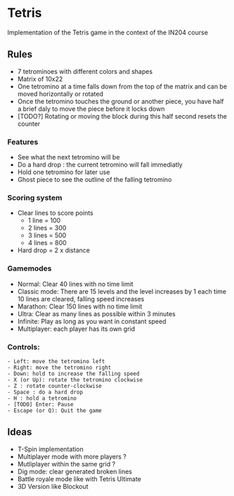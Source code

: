 # Tetris

Implementation of the Tetris game in the context of the IN204 course

## Rules
- 7 tetrominoes with different colors and shapes
- Matrix of 10x22
- One tetromino at a time falls down from the top of the matrix and can be moved horizontally or rotated 
- Once the tetromino touches the ground or another piece, you have half a brief daly to move the piece before it locks down
- [TODO?] Rotating or moving the block during this half second resets the counter

### Features
- See what the next tetromino will be
- Do a hard drop : the current tetromino will fall immediatly
- Hold one tetromino for later use
- Ghost piece to see the outline of the falling tetromino

### Scoring system
- Clear lines to score points
    - 1 line = 100
    - 2 lines = 300
    - 3 lines = 500
    - 4 lines = 800
- Hard drop = 2 x distance


### Gamemodes
- Normal: Clear 40 lines with no time limit
- Classic mode: There are 15 levels and the level increases by 1 each time 10 lines are cleared, falling speed increases
- Marathon: Clear 150 lines with no time limit
- Ultra: Clear as many lines as possible within 3 minutes
- Infinite: Play as long as you want in constant speed
- Multiplayer: each player has its own grid

### Controls:
    - Left: move the tetromino left
    - Right: move the tetromino right
    - Down: hold to increase the falling speed
    - X (or Up): rotate the tetromino clockwise
    - Z : rotate counter-clockwise
    - Space : do a hard drop
    - H : hold a tetromino
    - [TODO] Enter: Pause
    - Escape (or Q): Quit the game


## Ideas
- T-Spin implementation
- Multiplayer mode with more players ?
- Mutliplayer within the same grid ?
- Dig mode: clear generated broken lines
- Battle royale mode like with Tetris Ultimate
- 3D Version like Blockout

